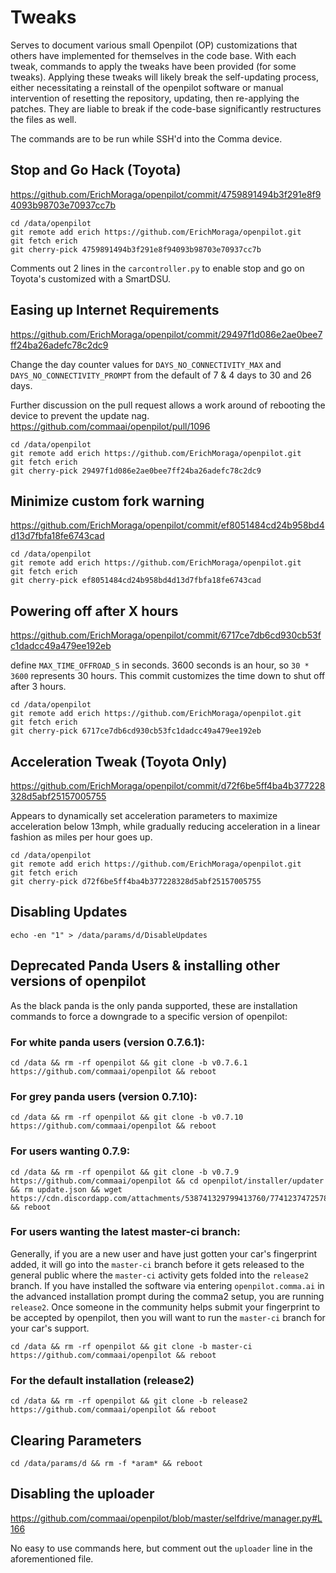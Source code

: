 # Tweaks

Serves to document various small Openpilot (OP) customizations that others have implemented for themselves in the code base.  With each tweak, commands to apply the tweaks have been provided (for some tweaks). Applying these tweaks will likely break the self-updating process, either necessitating a reinstall of the openpilot software or manual intervention of resetting the repository, updating, then re-applying the patches.  They are liable to break if the code-base significantly restructures the files as well.

The commands are to be run while SSH'd into the Comma device.

## Stop and Go Hack (Toyota)

https://github.com/ErichMoraga/openpilot/commit/4759891494b3f291e8f94093b98703e70937cc7b

```
cd /data/openpilot
git remote add erich https://github.com/ErichMoraga/openpilot.git
git fetch erich
git cherry-pick 4759891494b3f291e8f94093b98703e70937cc7b
```

Comments out 2 lines in the `carcontroller.py` to enable stop and go on Toyota's customized with a SmartDSU.

## Easing up Internet Requirements

https://github.com/ErichMoraga/openpilot/commit/29497f1d086e2ae0bee7ff24ba26adefc78c2dc9

Change the day counter values for `DAYS_NO_CONNECTIVITY_MAX` and `DAYS_NO_CONNECTIVITY_PROMPT` from the default of 7 & 4 days to 30 and 26 days.

Further discussion on the pull request allows a work around of rebooting the device to prevent the update nag.
https://github.com/commaai/openpilot/pull/1096

```
cd /data/openpilot
git remote add erich https://github.com/ErichMoraga/openpilot.git
git fetch erich
git cherry-pick 29497f1d086e2ae0bee7ff24ba26adefc78c2dc9
```

## Minimize custom fork warning

https://github.com/ErichMoraga/openpilot/commit/ef8051484cd24b958bd4d13d7fbfa18fe6743cad

```
cd /data/openpilot
git remote add erich https://github.com/ErichMoraga/openpilot.git
git fetch erich
git cherry-pick ef8051484cd24b958bd4d13d7fbfa18fe6743cad
```

## Powering off after X hours

https://github.com/ErichMoraga/openpilot/commit/6717ce7db6cd930cb53fc1dadcc49a479ee192eb

define `MAX_TIME_OFFROAD_S` in seconds.  3600 seconds is an hour, so `30 * 3600` represents 30 hours.  This commit customizes the time down to shut off after 3 hours.

```
cd /data/openpilot
git remote add erich https://github.com/ErichMoraga/openpilot.git
git fetch erich
git cherry-pick 6717ce7db6cd930cb53fc1dadcc49a479ee192eb
```

## Acceleration Tweak (Toyota Only)

https://github.com/ErichMoraga/openpilot/commit/d72f6be5ff4ba4b377228328d5abf25157005755

Appears to dynamically set acceleration parameters to maximize acceleration below 13mph, while gradually reducing acceleration in a linear fashion as miles per hour goes up.

```
cd /data/openpilot
git remote add erich https://github.com/ErichMoraga/openpilot.git
git fetch erich
git cherry-pick d72f6be5ff4ba4b377228328d5abf25157005755
```

## Disabling Updates

```
echo -en "1" > /data/params/d/DisableUpdates
```

## Deprecated Panda Users & installing other versions of openpilot

As the black panda is the only panda supported, these are installation commands to force a downgrade to a specific version of openpilot:

### For white panda users (version 0.7.6.1):

```
cd /data && rm -rf openpilot && git clone -b v0.7.6.1 https://github.com/commaai/openpilot && reboot
```

### For grey panda users (version 0.7.10):

```
cd /data && rm -rf openpilot && git clone -b v0.7.10 https://github.com/commaai/openpilot && reboot
```

### For users wanting 0.7.9:

```
cd /data && rm -rf openpilot && git clone -b v0.7.9 https://github.com/commaai/openpilot && cd openpilot/installer/updater && rm update.json && wget https://cdn.discordapp.com/attachments/538741329799413760/774123747257876480/update.json && reboot
```

### For users wanting the latest master-ci branch:

Generally, if you are a new user and have just gotten your car's fingerprint added, it will go into the `master-ci` branch before it gets released to the general public where the `master-ci` activity gets folded into the `release2` branch.  If you have installed the software via entering `openpilot.comma.ai` in the advanced installation prompt during the comma2 setup, you are running `release2`.  Once someone in the community helps submit your fingerprint to be accepted by openpilot, then you will want to run the `master-ci` branch for your car's support.

```
cd /data && rm -rf openpilot && git clone -b master-ci https://github.com/commaai/openpilot && reboot
```

### For the default installation (release2)

```
cd /data && rm -rf openpilot && git clone -b release2 https://github.com/commaai/openpilot && reboot
```

## Clearing Parameters

```
cd /data/params/d && rm -f *aram* && reboot
```

## Disabling the uploader

https://github.com/commaai/openpilot/blob/master/selfdrive/manager.py#L166

No easy to use commands here, but comment out the `uploader` line in the aforementioned file.


